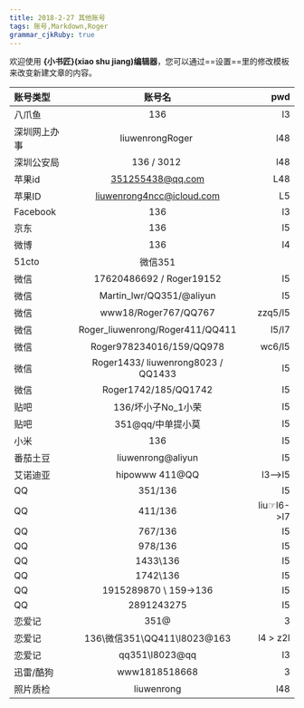 ```yaml
---
title: 2018-2-27 其他账号
tags: 账号,Markdown,Roger
grammar_cjkRuby: true
---
```



欢迎使用 **{小书匠}(xiao shu jiang)编辑器**，您可以通过==设置==里的修改模板来改变新建文章的内容。

|账号类型|账号名|pwd|
|:-|:-:|-:|
| 八爪鱼 | 136 | l3 |
| 深圳网上办事 | liuwenrongRoger | l48
| 深圳公安局 | 136 / 3012 | l48
| 苹果id | 351255438@qq.com | L48
| 苹果ID| liuwenrong4ncc@icloud.com | L5
| Facebook | 136 | l3 |
| 京东 | 136 | l5 |
| 微博| 136 | l4 |
| 51cto | 微信351 | |
| 微信 | 17620486692 / Roger19152| l5 |
|微信|Martin_lwr/QQ351/@aliyun|l5|
|微信|www18/Roger767/QQ767|zzq5/l5|
|微信|Roger_liuwenrong/Roger411/QQ411|l5/l7|
|微信|Roger978234016/159/QQ978|wc6/l5|
|微信|Roger1433/ liuwenrong8023 / QQ1433|l5|
|微信|Roger1742/185/QQ1742|l5|
|贴吧|136/坏小子No_1小荣 | l5 |
|贴吧|351@qq/中单提小莫| l5
|小米|136|l5|
|番茄土豆|liuwenrong@aliyun| l5|
|艾诺迪亚| hipowww 411@QQ| l3——>l5
|QQ| 351/136 | l5
|QQ | 411/136|  liu☞l6->l7
|QQ|767/136 | l5
|QQ| 978/136 | l5
|QQ| 1433\136 | l5
|QQ| 1742\136 | l5
|QQ | 1915289870 \ 159->136 | l5
|QQ | 2891243275 | l5
|恋爱记| 351@| 3|
|恋爱记|136\微信351\QQ411\l8023@163|l4 > z2l|
|恋爱记|qq351\l8023@qq|l3|
|迅雷/酷狗 | www1818518668 | 3
| 照片质检 | liuwenrong | l48
